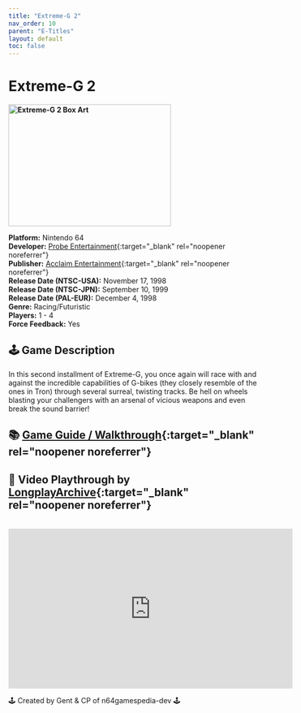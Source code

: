 ```yaml
---
title: "Extreme-G 2"
nav_order: 10
parent: "E-Titles"
layout: default
toc: false
---
```


# Extreme-G 2

<b>
<img src="https://images.launchbox-app.com/e042b47c-ea2f-4ce3-8480-f9693a3891df.jpg" alt="Extreme-G 2 Box Art" width="320" height="240" />
</b>

**Platform:** Nintendo 64  
**Developer:** [Probe Entertainment](https://en.wikipedia.org/wiki/List_of_Acclaim_Entertainment_subsidiaries#Acclaim_Studios_London){:target="_blank" rel="noopener noreferrer"}  
**Publisher:** [Acclaim Entertainment](https://en.wikipedia.org/wiki/Acclaim_Entertainment){:target="_blank" rel="noopener noreferrer"}  
**Release Date (NTSC-USA):** November 17, 1998  
**Release Date (NTSC-JPN):** September 10, 1999  
**Release Date (PAL-EUR):** December 4, 1998  
**Genre:** Racing/Futuristic  
**Players:** 1 - 4  
**Force Feedback:** Yes  

## 🕹️ Game Description
In this second installment of Extreme-G, you once again will race with and against the incredible capabilities of G-bikes (they closely resemble of the ones in Tron) through several surreal, twisting tracks. Be hell on wheels blasting your challengers with an arsenal of vicious weapons and even break the sound barrier!

## 📚 [Game Guide / Walkthrough](https://gamefaqs.gamespot.com/n64/446010-extreme-g-2/faqs/10118){:target="_blank" rel="noopener noreferrer"}

## 🎥 Video Playthrough by [LongplayArchive](https://www.youtube.com/channel/UCM8XzXipyTsylZ_WsGKmdKQ){:target="_blank" rel="noopener noreferrer"}
<br />
<iframe width="560" height="315" src="https://www.youtube.com/embed/etaZ1D0hSJQ" title="Extreme-G 2 Gameplay" frameborder="0" allowfullscreen></iframe>

🕹️ Created by Gent & CP of n64gamespedia-dev 🕹️

<!-- Vault Format: n64gamespedia-dev -->
<!-- Protocol Source: _vault-specs/format-protocol.md -->
